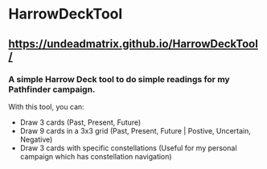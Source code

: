 # HarrowDeckTool
## https://undeadmatrix.github.io/HarrowDeckTool/
### A simple Harrow Deck tool to do simple readings for my Pathfinder campaign. 
With this tool, you can:
* Draw 3 cards (Past, Present, Future)
* Draw 9 cards in a 3x3 grid (Past, Present, Future | Postive, Uncertain, Negative)
* Draw 3 cards with specific constellations (Useful for my personal campaign which has constellation navigation)
